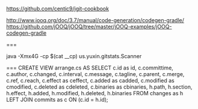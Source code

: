 
https://github.com/centic9/jgit-cookbook


http://www.jooq.org/doc/3.7/manual/code-generation/codegen-gradle/
https://github.com/jOOQ/jOOQ/tree/master/jOOQ-examples/jOOQ-codegen-gradle

===

java -Xmx4G -cp $(cat __cp) us.yuxin.gitstats.Scanner


===
CREATE VIEW arrange.cs AS
SELECT
c.id as id, c.committime, 
c.author, c.changed, c.interval,
c.message, c.tagline,
c.parent, c.merge,
c.ref, c.reach,
c.effect as ceffect,
c.added as cadded, c.modified as cmodified,
c.deleted as cdeleted,
c.binaries as cbinaries,
h.path, h.section, h.effect,
h.added, h.modified, h.deleted, h.binaries
FROM  changes as h LEFT JOIN commits as c ON (c.id = h.id);
